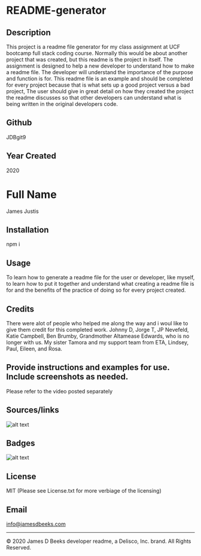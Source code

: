 # README-generator

## Description
This project is a readme file generator for my class assignment at UCF bootcamp full stack coding course. Normally this would be about another project that was created, but this readme is the project in itself. The assignment is designed to help a new developer to understand how to make a readme file. The developer will understand the importance of the purpose and function is for. This readme file is an example and should be completed for every project because that is what sets up a good project versus a bad project, The user should give in great detail on how they created the project the readme discusses so that other developers can understand what is being written in the original developers code. 

## Github
JDBgit9

## Year Created
2020

# Full Name
James Justis

## Installation
npm i

## Usage
To learn how to generate a readme file for the user or developer, like myself, to learn how to put it together and understand what creating a readme file is for and the benefits of the practice of doing so for every project created.

## Credits
There were alot of people who helped me along the way and i woul like to give them credit for this completed work. Johnny D, Jorge T, JP Nevefeld, Katie Campbell, Ben Brumby, Grandmother Altamease Edwards, who is no longer with us. My sister Tamora and my support team from ETA, Lindsey, Paul, Eileen, and Rosa.

## Provide instructions and examples for use. Include screenshots as needed.
Please refer to the video posted separately

## Sources/links
![alt text](https://media.giphy.com/media/wip9IAX39T0OVgJ13K/giphy.gif)

## Badges
![alt text](https://img.shields.io/github/license/JDBgit9/README-generator)

## License 
MIT (Please see License.txt for more verbiage of the licensing)

## Email
info@jamesdbeeks.com


---
© 2020 James D Beeks developer readme, a Delisco, Inc. brand. All Rights Reserved.





    
